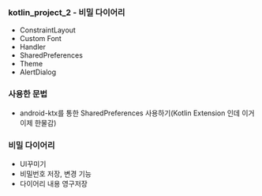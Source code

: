 ### kotlin_project_2 - 비밀 다이어리

+ ConstraintLayout
+ Custom Font
+ Handler
+ SharedPreferences
+ Theme
+ AlertDialog

### 사용한 문법
+ android-ktx를 통한 SharedPreferences 사용하기(Kotlin Extension 인데 이거 이제 한물감)

### 비밀 다이어리
+ UI꾸미기
+ 비밀번호 저장, 변경 기능
+ 다이어리 내용 영구저장
